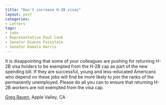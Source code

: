 ```yaml
---
title: "Don't increase H-2B visas"
layout: post
categories:
- Letters
tags:
- jobs
- Representative Paul Cook
- Senator Dianne Feinstein
- Senator Kamala Harris
---
```


It is disappointing that some of your colleagues are pushing for returning H-2B visa holders to be exempted from the H-2B cap as part of the new spending bill. If they are successful, young and less-educated Americans who depend on these jobs will find be more likely to join the ranks of the permanently unemployed. Please do all you can to ensure that returning H-2B workers are not exempted from the visa cap.

[Greg Raven](https://www.gregraven.org), Apple Valley, CA